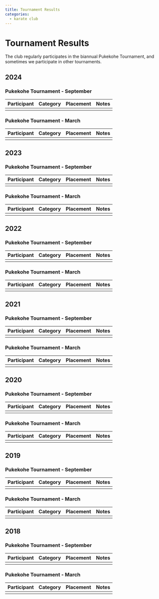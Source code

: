 ```yaml
---
title: Tournament Results
categories:
  - karate club
---
```


# Tournament Results

The club regularly participates in the biannual Pukekohe Tournament, and sometimes we participate in other tournaments.

## 2024

### Pukekohe Tournament - September

| Participant | Category | Placement | Notes |
| ----------- | -------- | --------- | ----- |
|             |          |           |       |

### Pukekohe Tournament - March

| Participant | Category | Placement | Notes |
| ----------- | -------- | --------- | ----- |
|             |          |           |       |

## 2023

### Pukekohe Tournament - September

| Participant | Category | Placement | Notes |
| ----------- | -------- | --------- | ----- |
|             |          |           |       |

### Pukekohe Tournament - March

| Participant | Category | Placement | Notes |
| ----------- | -------- | --------- | ----- |
|             |          |           |       |

## 2022

### Pukekohe Tournament - September

| Participant | Category | Placement | Notes |
| ----------- | -------- | --------- | ----- |
|             |          |           |       |

### Pukekohe Tournament - March

| Participant | Category | Placement | Notes |
| ----------- | -------- | --------- | ----- |
|             |          |           |       |

## 2021

### Pukekohe Tournament - September

| Participant | Category | Placement | Notes |
| ----------- | -------- | --------- | ----- |
|             |          |           |       |

### Pukekohe Tournament - March

| Participant | Category | Placement | Notes |
| ----------- | -------- | --------- | ----- |
|             |          |           |       |

## 2020

### Pukekohe Tournament - September

| Participant | Category | Placement | Notes |
| ----------- | -------- | --------- | ----- |
|             |          |           |       |

### Pukekohe Tournament - March

| Participant | Category | Placement | Notes |
| ----------- | -------- | --------- | ----- |
|             |          |           |       |

## 2019

### Pukekohe Tournament - September

| Participant | Category | Placement | Notes |
| ----------- | -------- | --------- | ----- |
|             |          |           |       |

### Pukekohe Tournament - March

| Participant | Category | Placement | Notes |
| ----------- | -------- | --------- | ----- |
|             |          |           |       |

## 2018

### Pukekohe Tournament - September

| Participant | Category | Placement | Notes |
| ----------- | -------- | --------- | ----- |
|             |          |           |       |

### Pukekohe Tournament - March

| Participant | Category | Placement | Notes |
| ----------- | -------- | --------- | ----- |
|             |          |           |       |
